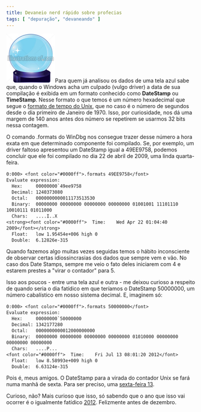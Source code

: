 ```yaml
---
title: Devaneio nerd rápido sobre profecias
tags: [ "depuração", "devaneando" ]
---
```


![crystallball.jpg](/images/crystallball.jpg)Para quem já analisou os dados de uma tela azul sabe que, quando o Windows acha um culpado (vulgo driver) a data de sua compilação é exibida em um formato conhecido como **DateStamp** ou **TimeStamp**. Nesse formato o que temos é um número hexadecimal que segue o [formato de tempo do Unix](http://en.wikipedia.org/wiki/Unix_timestamp), que no caso é o número de segundos desde o dia primeiro de Janeiro de 1970. Isso, por curiosidade, nos dá uma margem de 140 anos antes dos número se repetirem se usarmos 32 bits nessa contagem.

O comando .formats do WinDbg nos consegue trazer desse número a hora exata em que determinado componente foi compilado. Se, por exemplo, um driver faltoso apresentou um DateStamp igual a 49EE9758, podemos concluir que ele foi compilado no dia 22 de abril de 2009, uma linda quarta-feira.

    
    0:000> <font color="#0000ff">.formats 49EE9758</font>
    Evaluate expression:
      Hex:     00000000`49ee9758
      Decimal: 1240373080
      Octal:   0000000000011173513530
      Binary:  00000000 00000000 00000000 00000000 01001001 11101110 10010111 01011000
      Chars:   ....I..X
    <strong><font color="#0000ff">  Time:    Wed Apr 22 01:04:40 2009</font></strong>
      Float:   low 1.95454e+006 high 0
      Double:  6.12826e-315


Quando fazemos algo muitas vezes seguidas temos o hábito inconsciente de observar certas idiossincrasias dos dados que sempre vem e vão. No caso dos Date Stamps, sempre me veio o fato deles iniciarem com 4 e estarem prestes a "virar o contador" para 5.

Isso aos poucos - entre uma tela azul e outra - me deixou curioso a respeito de quando seria o dia fatídico em que teríamos o DateStamp 50000000, um número cabalístico em nosso sistema decimal. E, imaginem só:



    
    0:000> <font color="#0000ff">.formats 50000000</font>
    Evaluate expression:
      Hex:     00000000`50000000
      Decimal: 1342177280
      Octal:   0000000000012000000000
      Binary:  00000000 00000000 00000000 00000000 01010000 00000000 00000000 00000000
      Chars:   ....P...
    <font color="#0000ff">  Time:    Fri Jul 13 08:01:20 2012</font>
      Float:   low 8.58993e+009 high 0
      Double:  6.63124e-315


Pois é, meus amigos. O DateStamp para a virada do contador Unix se fará numa manhã de sexta. Para ser preciso, uma [sexta-feira 13](http://pt.wikipedia.org/wiki/Sexta_Feira_13).

Curioso, não? Mais curioso que isso, só sabendo que o ano que isso vai ocorrer é o igualmente fatídico [2012](http://www.youtube.com/watch?v=Hz86TsGx3fc). Felizmente antes de dezembro.
